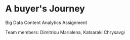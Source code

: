 # A buyer's Journey
Big Data Content Analytics Assignment

Team members: Dimitriou Marialena, Katsaraki Chrysavgi
